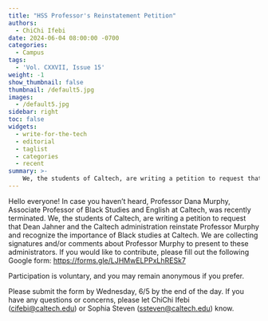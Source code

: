 ```yaml
---
title: "HSS Professor's Reinstatement Petition"
authors:
  - ChiChi Ifebi
date: 2024-06-04 08:00:00 -0700
categories:
  - Campus
tags:
  - 'Vol. CXXVII, Issue 15'
weight: -1
show_thumbnail: false
thumbnail: /default5.jpg
images:
  - /default5.jpg
sidebar: right
toc: false
widgets:
  - write-for-the-tech
  - editorial
  - taglist
  - categories
  - recent
summary: >-
    We, the students of Caltech, are writing a petition to request that Dean Jahner and the Caltech administration reinstate Professor Murphy and recognize the importance of Black studies at Caltech.
---
```


Hello everyone! In case you haven’t heard, Professor Dana Murphy, Associate Professor of Black Studies and English at Caltech, was recently terminated. We, the students of Caltech, are writing a petition to request that Dean Jahner and the Caltech administration reinstate Professor Murphy and recognize the importance of Black studies at Caltech. We are collecting signatures and/or comments about Professor Murphy to present to these administrators. If you would like to contribute, please fill out the following Google form: https://forms.gle/LJHMwELPPxLhRESk7

Participation is voluntary, and you may remain anonymous if you prefer.

Please submit the form by Wednesday, 6/5 by the end of the day. If you have any questions or concerns, please let ChiChi Ifebi (cifebi@caltech.edu) or Sophia Steven (ssteven@caltech.edu) know.

<!-- *More details on Professor Murphy’s termination:*

Professor Murphy was hired on a contract that usually leads to tenureship. Caltech decided to end that contract on a non-mutual basis, which is usually not what happens in academia. She called it disrespectful and was overall very disappointed in Caltech when she was telling us about it.

Another professor also told me that Caltech didn’t know what her research really was until she got here. Then they fired her because her research directly targets the imperial capitalist basis that Caltech functions on.

The short answer is that Caltech doesn’t value her research in feminist black studies or her pedagogy. Another junior professor who does research in interdisciplinary studies also got terminated (Professor Rand). Usually, a professor leaving an institution is a mutual decision and this time it was not. -->